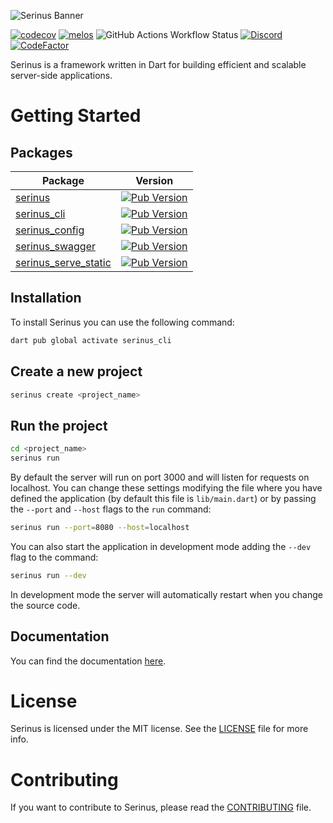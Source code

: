 ![Serinus Banner](https://raw.githubusercontent.com/francescovallone/serinus/main/packages/serinus/assets/github-header.png)

[![codecov](https://codecov.io/gh/francescovallone/serinus/branch/main/graph/badge.svg?token=A2337C1XGG)](https://codecov.io/gh/francescovallone/serinus)
[![melos](https://img.shields.io/badge/maintained%20with-melos-f700ff.svg?style=flat-square)](https://github.com/invertase/melos)
![GitHub Actions Workflow Status](https://img.shields.io/github/actions/workflow/status/francescovallone/serinus/serinus_tests.yml?logo=dart&label=Tests)
[![Discord](https://img.shields.io/discord/1099781506978807919?logo=discord&logoColor=white)](https://discord.gg/FPwH2fEUVF)
[![CodeFactor](https://www.codefactor.io/repository/github/francescovallone/serinus/badge)](https://www.codefactor.io/repository/github/francescovallone/serinus)

Serinus is a framework written in Dart for building efficient and scalable server-side applications.

# Getting Started

## Packages

| Package | Version |
| ------- | ------- |
| [serinus](https://pub.dev/packages/serinus) | [![Pub Version](https://img.shields.io/pub/v/serinus?color=green&logo=dart)](https://pub.dev/packages/serinus) |
| [serinus_cli](https://pub.dev/packages/serinus_cli) | [![Pub Version](https://img.shields.io/pub/v/serinus_cli?color=green&logo=dart)](https://pub.dev/packages/serinus_cli) |
| [serinus_config](https://pub.dev/packages/serinus_config) | [![Pub Version](https://img.shields.io/pub/v/serinus_config?color=green&logo=dart)](https://pub.dev/packages/serinus_config) |
| [serinus_swagger](https://pub.dev/packages/serinus_swagger) | [![Pub Version](https://img.shields.io/pub/v/serinus_swagger?color=green&logo=dart)](https://pub.dev/packages/serinus_swagger) |
| [serinus_serve_static](https://pub.dev/packages/serinus_serve_static) | [![Pub Version](https://img.shields.io/pub/v/serinus_serve_static?color=green&logo=dart)](https://pub.dev/packages/serinus_serve_static) |

## Installation

To install Serinus you can use the following command:

```bash
dart pub global activate serinus_cli
```

## Create a new project

```bash
serinus create <project_name>
```

## Run the project

```bash
cd <project_name>
serinus run
```

By default the server will run on port 3000 and will listen for requests on localhost. You can change these settings modifying the file where you have defined the application (by default this file is `lib/main.dart`) or by passing the `--port` and `--host` flags to the `run` command:

```bash
serinus run --port=8080 --host=localhost
```

You can also start the application in development mode adding the `--dev` flag to the command:

```bash
serinus run --dev
```

In development mode the server will automatically restart when you change the source code.

## Documentation

You can find the documentation [here][documentation_link].

# License

Serinus is licensed under the MIT license. See the [LICENSE](LICENSE) file for more info.

# Contributing

If you want to contribute to Serinus, please read the [CONTRIBUTING](CONTRIBUTING.md) file.

[repo_link]: https://github.com/francescovallone/serinus
[documentation_link]: https://docs.serinus.app
